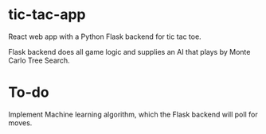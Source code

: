 # tic-tac-app

React web app with a Python Flask backend for tic tac toe.

Flask backend does all game logic and supplies an AI that plays by Monte Carlo Tree Search.


# To-do
Implement Machine learning algorithm, which the Flask backend will poll for moves.
